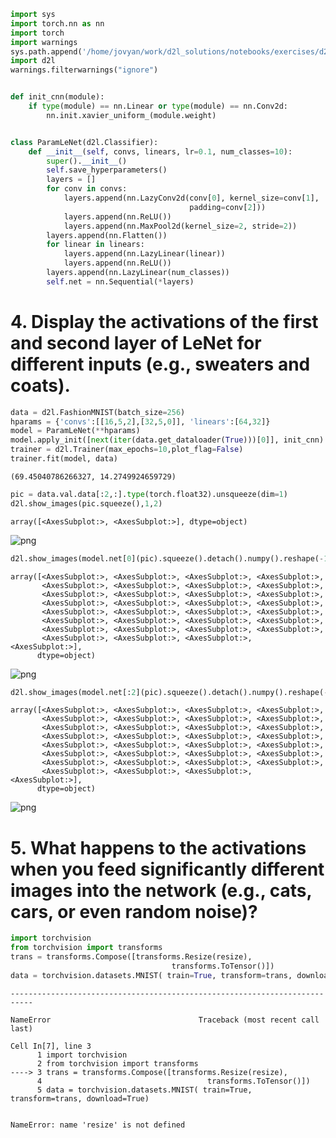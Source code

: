 ```python
import sys
import torch.nn as nn
import torch
import warnings
sys.path.append('/home/jovyan/work/d2l_solutions/notebooks/exercises/d2l_utils/')
import d2l
warnings.filterwarnings("ignore")


def init_cnn(module):
    if type(module) == nn.Linear or type(module) == nn.Conv2d:
        nn.init.xavier_uniform_(module.weight)


class ParamLeNet(d2l.Classifier):
    def __init__(self, convs, linears, lr=0.1, num_classes=10):
        super().__init__()
        self.save_hyperparameters()
        layers = []
        for conv in convs:
            layers.append(nn.LazyConv2d(conv[0], kernel_size=conv[1],
                                        padding=conv[2]))
            layers.append(nn.ReLU())
            layers.append(nn.MaxPool2d(kernel_size=2, stride=2))
        layers.append(nn.Flatten())
        for linear in linears:
            layers.append(nn.LazyLinear(linear))
            layers.append(nn.ReLU())
        layers.append(nn.LazyLinear(num_classes))
        self.net = nn.Sequential(*layers)
```

# 4. Display the activations of the first and second layer of LeNet for different inputs (e.g., sweaters and coats).


```python
data = d2l.FashionMNIST(batch_size=256)
hparams = {'convs':[[16,5,2],[32,5,0]], 'linears':[64,32]}
model = ParamLeNet(**hparams)
model.apply_init([next(iter(data.get_dataloader(True)))[0]], init_cnn)
trainer = d2l.Trainer(max_epochs=10,plot_flag=False)
trainer.fit(model, data)
```




    (69.45040786266327, 14.2749924659729)




```python
pic = data.val.data[:2,:].type(torch.float32).unsqueeze(dim=1)
d2l.show_images(pic.squeeze(),1,2)
```




    array([<AxesSubplot:>, <AxesSubplot:>], dtype=object)




    
![png](7_6_4_Exercises_part4_files/7_6_4_Exercises_part4_3_1.png)
    



```python
d2l.show_images(model.net[0](pic).squeeze().detach().numpy().reshape(-1,28,28),4,8)
```




    array([<AxesSubplot:>, <AxesSubplot:>, <AxesSubplot:>, <AxesSubplot:>,
           <AxesSubplot:>, <AxesSubplot:>, <AxesSubplot:>, <AxesSubplot:>,
           <AxesSubplot:>, <AxesSubplot:>, <AxesSubplot:>, <AxesSubplot:>,
           <AxesSubplot:>, <AxesSubplot:>, <AxesSubplot:>, <AxesSubplot:>,
           <AxesSubplot:>, <AxesSubplot:>, <AxesSubplot:>, <AxesSubplot:>,
           <AxesSubplot:>, <AxesSubplot:>, <AxesSubplot:>, <AxesSubplot:>,
           <AxesSubplot:>, <AxesSubplot:>, <AxesSubplot:>, <AxesSubplot:>,
           <AxesSubplot:>, <AxesSubplot:>, <AxesSubplot:>, <AxesSubplot:>],
          dtype=object)




    
![png](7_6_4_Exercises_part4_files/7_6_4_Exercises_part4_4_1.png)
    



```python
d2l.show_images(model.net[:2](pic).squeeze().detach().numpy().reshape(-1,28,28),4,8)
```




    array([<AxesSubplot:>, <AxesSubplot:>, <AxesSubplot:>, <AxesSubplot:>,
           <AxesSubplot:>, <AxesSubplot:>, <AxesSubplot:>, <AxesSubplot:>,
           <AxesSubplot:>, <AxesSubplot:>, <AxesSubplot:>, <AxesSubplot:>,
           <AxesSubplot:>, <AxesSubplot:>, <AxesSubplot:>, <AxesSubplot:>,
           <AxesSubplot:>, <AxesSubplot:>, <AxesSubplot:>, <AxesSubplot:>,
           <AxesSubplot:>, <AxesSubplot:>, <AxesSubplot:>, <AxesSubplot:>,
           <AxesSubplot:>, <AxesSubplot:>, <AxesSubplot:>, <AxesSubplot:>,
           <AxesSubplot:>, <AxesSubplot:>, <AxesSubplot:>, <AxesSubplot:>],
          dtype=object)




    
![png](7_6_4_Exercises_part4_files/7_6_4_Exercises_part4_5_1.png)
    


# 5. What happens to the activations when you feed significantly different images into the network (e.g., cats, cars, or even random noise)?


```python
import torchvision
from torchvision import transforms
trans = transforms.Compose([transforms.Resize(resize),
                                    transforms.ToTensor()])
data = torchvision.datasets.MNIST( train=True, transform=trans, download=True)
```


    ---------------------------------------------------------------------------

    NameError                                 Traceback (most recent call last)

    Cell In[7], line 3
          1 import torchvision
          2 from torchvision import transforms
    ----> 3 trans = transforms.Compose([transforms.Resize(resize),
          4                                     transforms.ToTensor()])
          5 data = torchvision.datasets.MNIST( train=True, transform=trans, download=True)


    NameError: name 'resize' is not defined

